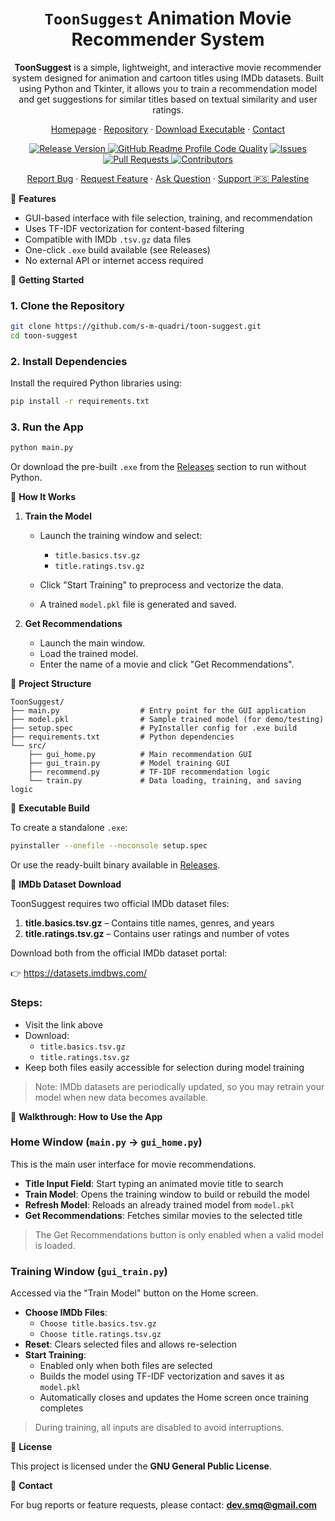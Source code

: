 <div align="center">
  <h1><b><code>ToonSuggest</code> Animation Movie Recommender System</b></h1>
  <p><strong>ToonSuggest</strong> is a simple, lightweight, and interactive movie recommender system designed for animation and cartoon titles using IMDb datasets. Built using Python and Tkinter, it allows you to train a recommendation model and get suggestions for similar titles based on textual similarity and user ratings.</p>

  <p>
    <a href="https://s-m-quadri.me/projects/redbert">Homepage</a> ·
    <a href="https://github.com/s-m-quadri/toon-suggest">Repository</a> ·
    <a href="https://github.com/s-m-quadri/toon-suggest/releases">Download Executable</a> ·
    <a href="mailto:dev.smq@gmail.com">Contact</a>
  </p>

  <a href="https://github.com/s-m-quadri/toon-suggest/releases">
         <img src="https://custom-icon-badges.demolab.com/github/v/tag/s-m-quadri/toon-suggest?label=Version&labelColor=302d41&color=f2cdcd&logoColor=d9e0ee&logo=tag&style=for-the-badge" alt="Release Version"/>
  </a>
  <a href="https://www.codefactor.io/repository/github/s-m-quadri/toon-suggest"><img src="https://img.shields.io/codefactor/grade/github/s-m-quadri/toon-suggest?label=CodeFactor&labelColor=302d41&color=8bd5ca&logoColor=d9e0ee&logo=codefactor&style=for-the-badge" alt="GitHub Readme Profile Code Quality"/></a>
  <a href="https://github.com/s-m-quadri/toon-suggest/issues">
    <img src="https://custom-icon-badges.demolab.com/github/issues/s-m-quadri/toon-suggest?label=Issues&labelColor=302d41&color=f5a97f&logoColor=d9e0ee&logo=issue&style=for-the-badge" alt="Issues"/>
  </a>
  <a href="https://github.com/s-m-quadri/toon-suggest/pulls">
    <img src="https://custom-icon-badges.demolab.com/github/issues-pr/s-m-quadri/toon-suggest?label=PRs&labelColor=302d41&color=ddb6f2&logoColor=d9e0ee&logo=git-pull-request&style=for-the-badge" alt="Pull Requests"/>
  </a>
  <a href="https://github.com/s-m-quadri/toon-suggest/graphs/contributors">
    <img src="https://custom-icon-badges.demolab.com/github/contributors/s-m-quadri/toon-suggest?label=Contributors&labelColor=302d41&color=c9cbff&logoColor=d9e0ee&logo=people&style=for-the-badge" alt="Contributors"/>
  </a>

  <p>
    <a href="https://github.com/s-m-quadri/toon-suggest/issues/new?assignees=&labels=bug&projects=&template=bug_report.yml">Report Bug</a> · 
    <a href="https://github.com/s-m-quadri/toon-suggest/issues/new?assignees=&labels=enhancement&projects=&template=feature_request.yml">Request Feature</a> · 
    <a href="https://github.com/s-m-quadri/toon-suggest/discussions/new?category=q-a">Ask Question</a> · 
    <a href="https://github.com/Safouene1/support-palestine-banner/blob/master/Markdown-pages/Support.md">Support 🇵🇸 Palestine<a>
  </p>
</div>


📌 **Features**

- GUI-based interface with file selection, training, and recommendation
- Uses TF-IDF vectorization for content-based filtering
- Compatible with IMDb `.tsv.gz` data files
- One-click `.exe` build available (see Releases)
- No external API or internet access required

📌 **Getting Started**

### 1. Clone the Repository

```bash
git clone https://github.com/s-m-quadri/toon-suggest.git
cd toon-suggest
````

### 2. Install Dependencies

Install the required Python libraries using:

```bash
pip install -r requirements.txt
```

### 3. Run the App

```bash
python main.py
```

Or download the pre-built `.exe` from the [Releases](https://github.com/s-m-quadri/toon-suggest/releases) section to run without Python.

📌 **How It Works**

1. **Train the Model**

   * Launch the training window and select:

     * `title.basics.tsv.gz`
     * `title.ratings.tsv.gz`
   * Click "Start Training" to preprocess and vectorize the data.
   * A trained `model.pkl` file is generated and saved.

2. **Get Recommendations**

   * Launch the main window.
   * Load the trained model.
   * Enter the name of a movie and click "Get Recommendations".

📌 **Project Structure**

```
ToonSuggest/
├── main.py                  # Entry point for the GUI application
├── model.pkl                # Sample trained model (for demo/testing)
├── setup.spec               # PyInstaller config for .exe build
├── requirements.txt         # Python dependencies
└── src/
    ├── gui_home.py          # Main recommendation GUI
    ├── gui_train.py         # Model training GUI
    ├── recommend.py         # TF-IDF recommendation logic
    └── train.py             # Data loading, training, and saving logic
```

📌 **Executable Build**

To create a standalone `.exe`:

```bash
pyinstaller --onefile --noconsole setup.spec
```

Or use the ready-built binary available in [Releases](https://github.com/s-m-quadri/toon-suggest/releases).

📌 **IMDb Dataset Download**

ToonSuggest requires two official IMDb dataset files:

1. **title.basics.tsv.gz** – Contains title names, genres, and years  
2. **title.ratings.tsv.gz** – Contains user ratings and number of votes

Download both from the official IMDb dataset portal:

👉 https://datasets.imdbws.com/

### Steps:

- Visit the link above
- Download:
  - `title.basics.tsv.gz`
  - `title.ratings.tsv.gz`
- Keep both files easily accessible for selection during model training

> Note: IMDb datasets are periodically updated, so you may retrain your model when new data becomes available.


📌 **Walkthrough: How to Use the App**

### Home Window (`main.py` → `gui_home.py`)

This is the main user interface for movie recommendations.

- **Title Input Field**: Start typing an animated movie title to search
- **Train Model**: Opens the training window to build or rebuild the model
- **Refresh Model**: Reloads an already trained model from `model.pkl`
- **Get Recommendations**: Fetches similar movies to the selected title

> The Get Recommendations button is only enabled when a valid model is loaded.

### Training Window (`gui_train.py`)

Accessed via the "Train Model" button on the Home screen.

- **Choose IMDb Files**:
  - `Choose title.basics.tsv.gz`
  - `Choose title.ratings.tsv.gz`
- **Reset**: Clears selected files and allows re-selection
- **Start Training**:
  - Enabled only when both files are selected
  - Builds the model using TF-IDF vectorization and saves it as `model.pkl`
  - Automatically closes and updates the Home screen once training completes

> During training, all inputs are disabled to avoid interruptions.

📌 **License**

This project is licensed under the **GNU General Public License**.

📌 **Contact**

For bug reports or feature requests, please contact:
**[dev.smq@gmail.com](mailto:dev.smq@gmail.com)**